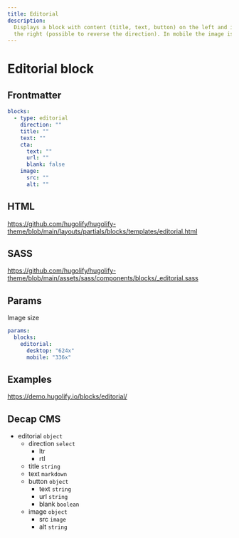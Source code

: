 ```yaml
---
title: Editorial
description:
  Displays a block with content (title, text, button) on the left and image on
  the right (possible to reverse the direction). In mobile the image is first.
---
```


# Editorial block

## Frontmatter

```yml
blocks:
  - type: editorial
    direction: ""
    title: ""
    text: ""
    cta:
      text: ""
      url: ""
      blank: false
    image:
      src: ""
      alt: ""
```

## HTML

https://github.com/hugolify/hugolify-theme/blob/main/layouts/partials/blocks/templates/editorial.html

## SASS

https://github.com/hugolify/hugolify-theme/blob/main/assets/sass/components/blocks/_editorial.sass

## Params

Image size

```yml
params:
  blocks:
    editorial:
      desktop: "624x"
      mobile: "336x"
```

## Examples

https://demo.hugolify.io/blocks/editorial/

## Decap CMS

- editorial `object`
  - direction `select`
    - ltr
    - rtl
  - title `string`
  - text `markdown`
  - button `object`
    - text `string`
    - url `string`
    - blank `boolean`
  - image `object`
    - src `image`
    - alt `string`
